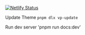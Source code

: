 [![Netlify Status](https://api.netlify.com/api/v1/badges/aa8f91cb-1cff-4eae-83b0-736eee2e7570/deploy-status)](https://app.netlify.com/sites/courageous-paprenjak-242cd6/deploys)


Update Theme
`pnpm dlx vp-update`

Run dev server
'pnpm run docs:dev'
